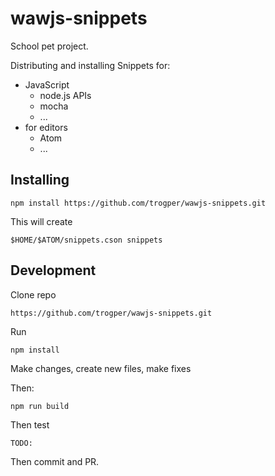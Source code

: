 # wawjs-snippets

School pet project.

Distributing and installing Snippets for:

- JavaScript
	- node.js APIs
	- mocha
	- ...
- for editors
	- Atom
	- ...

## Installing

	npm install https://github.com/trogper/wawjs-snippets.git

This will create

	$HOME/$ATOM/snippets.cson snippets

## Development

Clone repo
	
	https://github.com/trogper/wawjs-snippets.git

Run
	
	npm install

Make changes, create new files, make fixes

Then:

	npm run build

Then test

	TODO:

	
Then commit and PR.
